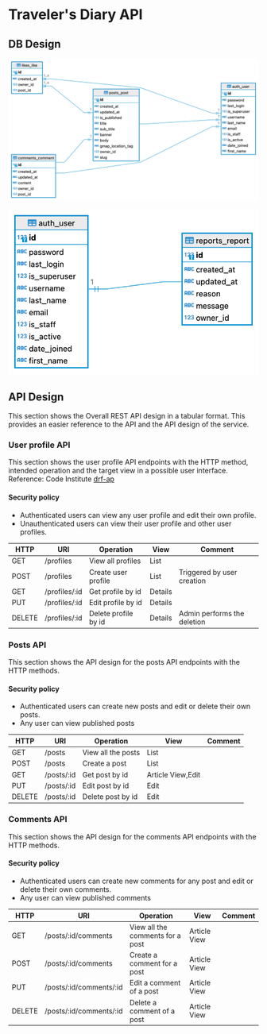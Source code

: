 # Traveler's Diary API

## DB Design
![DB design diagram](docs/db_design.png)

![Contacts model](docs/contacts_model.png)

## API Design
This section shows the Overall REST API design in a tabular format. This provides an easier reference to the API and the
API design of the service.

### User profile API
This section shows the user profile API endpoints with the HTTP method, intended operation and the target view in a possible
user interface. Reference: Code Institute [drf-ap](https://github.com/Code-Institute-Solutions/drf-api)

#### Security policy
- Authenticated users can view any user profile and edit their own profile.
- Unauthenticated users can view their user profile and other user profiles.

| HTTP   | URI           | Operation            | View    | Comment                     |
|--------|---------------|----------------------|---------|-----------------------------|
| GET    | /profiles     | View all profiles    | List    |                             |
| POST   | /profiles     | Create user profile  | List    | Triggered by user creation  |
| GET    | /profiles/:id | Get profile by id    | Details |                             |
| PUT    | /profiles/:id | Edit profile by id   | Details |                             |
| DELETE | /profiles/:id | Delete profile by id | Details | Admin performs the deletion |

### Posts API
This section shows the API design for the posts API endpoints with the HTTP methods.

#### Security policy
- Authenticated users can create new posts and edit or delete their own posts.
- Any user can view published posts

| HTTP   | URI        | Operation          | View              | Comment |
|--------|------------|--------------------|-------------------|---------|
| GET    | /posts     | View all the posts | List              |         |
| POST   | /posts     | Create a post      | List              |         |
| GET    | /posts/:id | Get post by id     | Article View,Edit |         |
| PUT    | /posts/:id | Edit post by id    | Edit              |         |
| DELETE | /posts/:id | Delete post by id  | Edit              |         |

### Comments API
This section shows the API design for the comments API endpoints with the HTTP methods.

#### Security policy
- Authenticated users can create new comments for any post and edit or delete their own comments.
- Any user can view published comments

| HTTP   | URI                     | Operation                        | View         | Comment |
|--------|-------------------------|----------------------------------|--------------|---------|
| GET    | /posts/:id/comments     | View all the comments for a post | Article View |         |   
| POST   | /posts/:id/comments     | Create a comment for a post      | Article View |         |
| PUT    | /posts/:id/comments/:id | Edit a comment of a post         | Article View |         |  
| DELETE | /posts/:id/comments/:id | Delete a comment of a post       | Article View |         |

